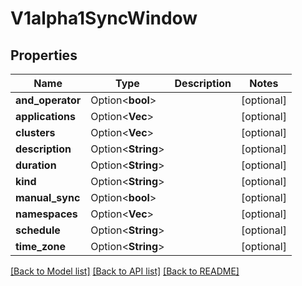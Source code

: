 # V1alpha1SyncWindow

## Properties

Name | Type | Description | Notes
------------ | ------------- | ------------- | -------------
**and_operator** | Option<**bool**> |  | [optional]
**applications** | Option<**Vec<String>**> |  | [optional]
**clusters** | Option<**Vec<String>**> |  | [optional]
**description** | Option<**String**> |  | [optional]
**duration** | Option<**String**> |  | [optional]
**kind** | Option<**String**> |  | [optional]
**manual_sync** | Option<**bool**> |  | [optional]
**namespaces** | Option<**Vec<String>**> |  | [optional]
**schedule** | Option<**String**> |  | [optional]
**time_zone** | Option<**String**> |  | [optional]

[[Back to Model list]](../README.md#documentation-for-models) [[Back to API list]](../README.md#documentation-for-api-endpoints) [[Back to README]](../README.md)


